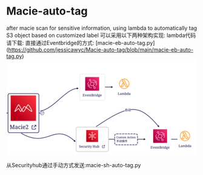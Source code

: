 # Macie-auto-tag
after macie scan for sensitive information, using lambda to automatically tag S3 object based on customized label
可以采用以下两种架构实现:
lambda代码请下载:
直接通过Eventbridge的方式: [macie-eb-auto-tag.py] (https://github.com/jessicawyc/Macie-auto-tag/blob/main/macie-eb-auto-tag.py)
![diagram](https://github.com/jessicawyc/Macie-auto-tag/blob/main/maci-auto-tag-architect.png)

从Securityhub通过手动方式发送:macie-sh-auto-tag.py
